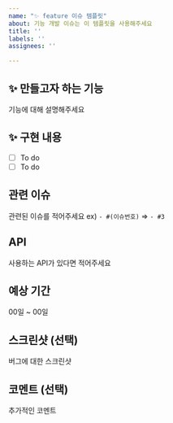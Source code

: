 ```yaml
---
name: "✨ feature 이슈 템플릿"
about: 기능 개발 이슈는 이 템플릿을 사용해주세요
title: ''
labels: ''
assignees: ''

---
```


## ✨ 만들고자 하는 기능

기능에 대해 설명해주세요

## ✨ 구현 내용
- [ ] To do
- [ ] To do

## 관련 이슈

관련된 이슈를 적어주세요 ex) `- #(이슈번호)` => `- #3`

## API

사용하는 API가 있다면 적어주세요

## 예상 기간

00일 ~ 00일

## 스크린샷 (선택)

버그에 대한 스크린샷

## 코멘트 (선택)

추가적인 코멘트
